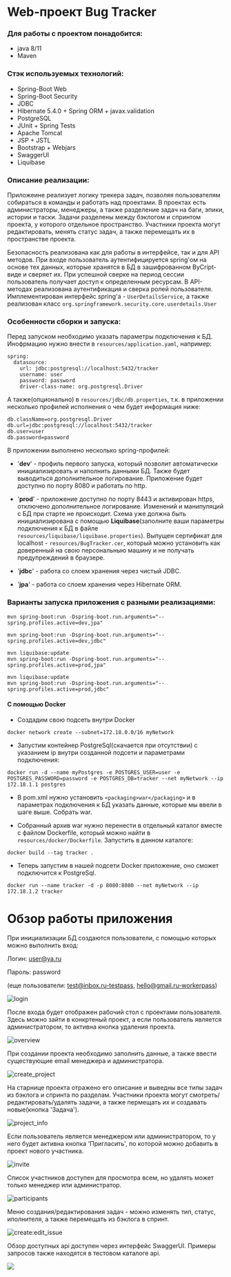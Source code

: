 # Web-проект Bug Tracker
### Для работы с проектом понадобится:

* java 8/11
* Maven

### Стэк используемых технологий:

* Spring-Boot Web
* Spring-Boot Security
* JDBC
* Hibernate 5.4.0 + Spring ORM + javax.validation
* PostgreSQL
* JUnit + Spring Tests
* Apache Tomcat
* JSP + JSTL
* Bootstrap + Webjars
* SwaggerUI
* Liquibase

### Описание реализации:

Приложеине реализует логику трекера задач, позволяя пользователям собираться 
в команды и работать над проектами. В проектах есть администраторы, менеджеры, а также разделение
задач на баги, эпики, истории и таски. Задачи разделены между бэклогом и спринтом проекта, 
у которого отдельное пространство. Участники проекта могут редактировать, менять статус задач, 
а также перемещать их в пространстве проекта.

Безопасность реализована как для работы в интерфейсе, так и для API методов. При входе пользователь 
аутентифицируется spring'ом на основе тех данных, которые хранятся в БД в зашифрованном ByCript-виде и 
сверяет их. При успешной сверке на период сессии пользователь получает доступ к определенным ресурсам.
В API-методах реализована аутентификация и сверка ролей пользователя. Имплементирован интерфейс 
spring'a - `UserDetailsService`, а также реализован класс `org.springframework.security.core.userdetails.User`  

### Особенности сборки и запуска:
 
Перед запуском необходимо указать параметры подключения к БД. Инофрмацию нужно внести в `resources/application.yaml`,
например: 

```
spring:
  datasource:
    url: jdbc:postgresql://localhost:5432/tracker
    username: user
    password: password
    driver-class-name: org.postgresql.Driver
``` 

А также(опционально) в `resources/jdbc/db.properties`, т.к. в приложении несколько профилей исполнения
о чем будет информация ниже:

```
db.className=org.postgresql.Driver
db.url=jdbc:postgresql://localhost:5432/tracker
db.user=user
db.password=password
``` 

В приложении выполнено несколько spring-профилей:
* '**dev**' - профиль первого запуска, который позволит автоматически инициализировать и наполнить
 данными БД. Также будет выводиться дополнительное логирование. Приложение будет доступно по порту 8080
 и работать по http.
 
* '**prod**' - приложение доступно по порту 8443 и активирован https, отключено дополнительное логирование.
Изменений и манипуляций с БД при старте не происходит. Схема уже должна быть инициализирована с помощью 
**Liquibase**(заполните ваши параметры подключения к БД в файле `resources/liquibase/liquibase.properties`). Выпущен
сертификат для localhost - `resources/BugTracker.cer`, который можно установить как доверенный на 
свою персональныю машину и не получать предупреждений в браузере.

* '**jdbc**' - работа со слоем хранения через чистый JDBC.

* '**jpa**' - работа со слоем хранения через Hibernate ORM.

### Варианты запуска приложения с разными реализациями:

```
mvn spring-boot:run -Dspring-boot.run.arguments="--spring.profiles.active=dev,jpa"
```

```
mvn spring-boot:run -Dspring-boot.run.arguments="--spring.profiles.active=dev,jdbc"
```

```
mvn liquibase:update
mvn spring-boot:run -Dspring-boot.run.arguments="--spring.profiles.active=prod,jpa"
```

```
mvn liquibase:update
mvn spring-boot:run -Dspring-boot.run.arguments="--spring.profiles.active=prod,jdbc"
```

#### С помощью Docker

- Создадим свою подсеть внутри Docker
```
docker network create --subnet=172.18.0.0/16 myNetwork
```

- Запустим контейнер PostgreSql(скачается при отсутствии) c указанием ip внутри созданной подсети и параметрами
подключения:
```
docker run -d --name myPostgres -e POSTGRES_USER=user -e POSTGRES_PASSWORD=password -e POSTGRES_DB=tracker --net myNetwork --ip 172.18.1.1 postgres
```

- В pom.xml нужно установить `<packaging>war</packaging>` и в параметрах подключения к БД указать данные, которые мы 
ввели в шаге выше. Собрать war.

- Собранный архив war нужно перенести в отдельный каталог вместе с файлом Dockerfile, который 
можно найти в `resources/docker/Dockerfile`. Запустить в данном каталоге:
```
docker build --tag tracker .
```

- Теперь запустим в нашей подсети Docker приложение, оно сможет подключится к PostgreSql.
```
docker run --name tracker -d -p 8080:8080 --net myNetwork --ip 172.18.1.2 tracker
```

# Обзор работы приложения

При инициализации БД создаются пользователи, с помощью которых можно выполнить вход:

Логин:
user@ya.ru

Пароль: password

(еще пользователи: test@inbox.ru-testpass, hello@gmail.ru-workerpass)

![login](img/login.png) 

После входа будет отображен рабочий стол с проектами пользователя. Здесь можно зайти в конкртеный
проект, а если пользователь является администратором, то активна кнопка удаления проекта.

![overview](img/overview.png)

При создании проекта необходимо заполнить данные, а также ввести существующие email менеджера и
администратора. 

![create_project](img/create_project.png)

На старнице проекта отражено его описание и выведны все типы задач из бэклога и спринта по разделам.
Участники проекта могут смотреть/редактировать/удалять задачи, а также пермещать их и создавать 
новые(кнопка 'Задача').   

![project_info](img/project_info.png)

Если пользователь является менеджером или администратором, то у него будет
активна кнопка 'Пригласить', по которой можно добавить в проект нового участника.

![invite](img/invite.png)

Список участников доступен для просмотра всем, но удалять может только менеджер или администратор.

![participants](img/participants.png)

Меню создания/редактирования задач - можно изменять тип, статус, иполнителя, а также перемещать из бэклога в 
спринт.

![create:edit_issue](img/create:edit_issue.png)

Обзор доступных api доступен через интерфейс SwaggerUI. Примеры запросов также находятся в тестовом каталоге api.

![](img/swager.png)